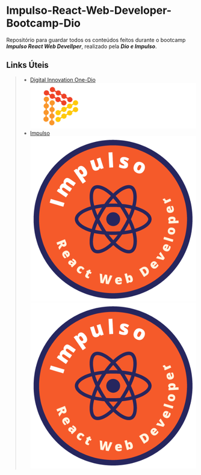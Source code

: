 # Impulso-React-Web-Developer-Bootcamp-Dio
Repositório para guardar todos os conteúdos feitos durante o bootcamp ***Impulso React Web Devellper***, realizado pela ***Dio e Impulso***.

## Links Úteis
> - [Digital Innovation One-Dio](https://web.digitalinnovation.one/home)<br>
![Dio!](images/dio-white.png "Dio")
> - [Impulso](https://impulso.network/)
![Impulso!](images/impulso.png "Impulso")
![!](images/impulso.png "")

